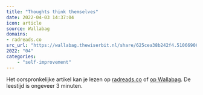 ```yaml
---
title: "Thoughts think themselves"
date: 2022-04-03 14:37:04
icon: article
source: Wallabag
domains:
- radreads.co
src_url: "https://wallabag.thewiserbit.nl/share/625cea38b242f4.51066906"
2022: "04"
categories:
    - "self-improvement"
---
```

Het oorspronkelijke artikel kan je lezen op [radreads.co](https://radreads.co/thoughts-think-themselves-meditation-saying/) of [op Wallabag](https://wallabag.thewiserbit.nl/share/625cea38b242f4.51066906). De leestijd is ongeveer 3 minuten.